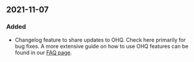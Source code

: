 ## 2021-11-07
### Added
-   Changelog feature to share updates to OHQ. Check here primarily for bug fixes. A more extensive guide on how to use OHQ features can be found in our [FAQ page](ohq.io/faq).
